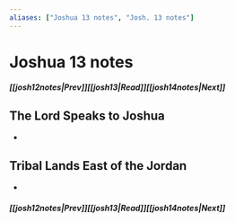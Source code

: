 ```yaml
---
aliases: ["Joshua 13 notes", "Josh. 13 notes"]
---
```

# Joshua 13 notes
##### <span class=arrow-left></span>[[josh12notes|Prev]]<span class=navigation-separator></span>[[josh13|Read]]<span class=navigation-separator></span>[[josh14notes|Next]]<span class=arrow-right></span>
## The Lord Speaks to Joshua
- 
## Tribal Lands East of the Jordan
- 
##### <span class=arrow-left></span>[[josh12notes|Prev]]<span class=navigation-separator></span>[[josh13|Read]]<span class=navigation-separator></span>[[josh14notes|Next]]<span class=arrow-right></span>